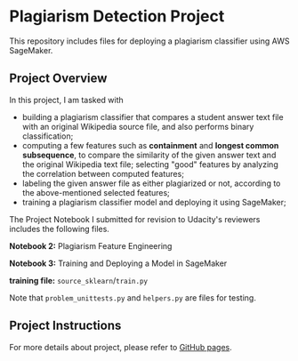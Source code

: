 # Plagiarism Detection Project
This repository includes files for deploying a plagiarism classifier using AWS SageMaker.

## Project Overview
In this project, I am tasked with 
- building a plagiarism classifier that compares a student answer text file with an original Wikipedia source file, and also performs binary classification; 
- computing a few features such as **containment** and **longest common subsequence**, to compare the similarity of the given answer text and the original Wikipedia text file; selecting "good" features by analyzing the correlation between computed features; 
- labeling the given answer file as either plagiarized or not, according to the above-mentioned selected features;
- training a plagiarism classifier model and deploying it using SageMaker;

The Project Notebook I submitted for revision to Udacity's reviewers includes the following files.

**Notebook 2:** Plagiarism Feature Engineering

**Notebook 3:** Training and Deploying a Model in SageMaker

**training file:** `source_sklearn`/`train.py`

Note that `problem_unittests.py` and `helpers.py` are files for testing.

## Project Instructions 
For more details about project, please refer to [GitHub pages](https://github.com/udacity/ML_SageMaker_Studies/tree/master/Project_Plagiarism_Detection). 





